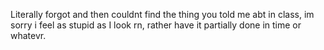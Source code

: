 Literally forgot and then couldnt find the thing you told me abt in class, im sorry i feel as stupid as I look rn, rather have it partially done in time or whatevr.
